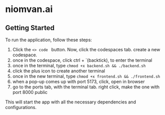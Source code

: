 # niomvan.ai

## Getting Started

To run the application, follow these steps:

1. Click the `<> code ` button. Now, click the codespaces tab. create a new codespace. 
2. once in the codespace, click ctrl + `(backtick), to enter the terminal
3. once in the terminal, type `chmod +x backend.sh && ./backend.sh`
4. click the plus icon to create another terminal
5. once in the new terminal, type `chmod +x frontend.sh && ./frontend.sh`
6. when a pop-up comes up with port 5173, click, open in browser
7. go to the ports tab, with the terminal tab. right click, make the one with port 8000 public

This will start the app with all the necessary dependencies and configurations.
